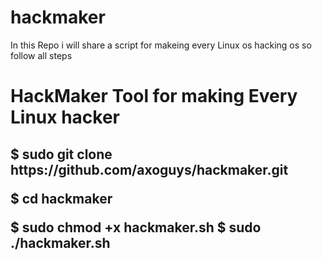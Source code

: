 # hackmaker
In this Repo i will share a script for makeing every Linux os hacking os so follow all steps 
<h1> 
HackMaker Tool for making Every Linux hacker

</h1>
<h2><b>
$ sudo git clone https://github.com/axoguys/hackmaker.git
  
  $ cd hackmaker
  
  $ sudo chmod +x hackmaker.sh 
  $ sudo ./hackmaker.sh

</b></h2>



